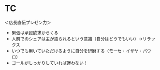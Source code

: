 # TC

＜店長直伝プレゼン力＞

- 緊張は承認欲求からくる
- 人前でのシェアは主が語られるという意識（自分はどうでもいい）→リラックス
- いつでも用いていただけるように自分を研磨する（モーセ・イザヤ・パウロ）
- ゴールがしっかりしていれば迷わない！